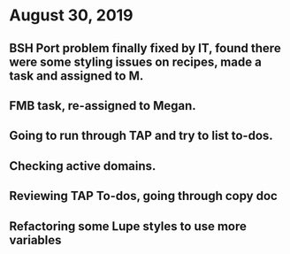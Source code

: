 # August 30, 2019

## BSH Port problem finally fixed by IT, found there were some styling issues on recipes, made a task and assigned to M.

## FMB task, re-assigned to Megan.

## Going to run through TAP and try to list to-dos.

## Checking active domains.

## Reviewing TAP To-dos, going through copy doc

## Refactoring some Lupe styles to use more variables

